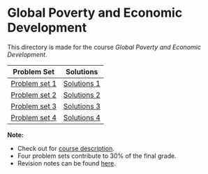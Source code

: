 # Global Poverty and Economic Development

This directory is made for the course *Global Poverty and Economic Development*.

| Problem Set                  | Solutions                      |
| ---------------------------- | ------------------------------ |
| [Problem set 1](PS1/PS1.pdf) | [Solutions 1](PS1/PS1_Sol.pdf) |
| [Problem set 2](PS2/PS2.pdf) | [Solutions 2](PS2/PS2_Sol.pdf) |
| [Problem set 3](PS3/PS3.pdf) | [Solutions 3](PS3/PS3_Sol.pdf) |
| [Problem set 4](PS4/PS4.pdf) | [Solutions 4](PS4/PS4_Sol.pdf) |

**Note:**

* Check out for [course description](course_description.pdf).
* Four problem sets contribute to 30% of the final grade.
* Revision notes can be found [here](Revision/revision.pdf).

